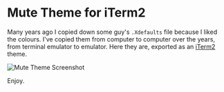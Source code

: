 # Mute Theme for iTerm2

Many years ago I copied down some guy's ```.Xdefaults``` file because
I liked the colours. I've copied them from computer to computer over
the years, from terminal emulator to emulator. Here they are, exported
as an [iTerm2](http://www.iterm2.com/) theme.

![Mute Theme Screenshot](https://github.com/j0ni/iterm2-mute-theme/raw/master/mute.png)

Enjoy.
